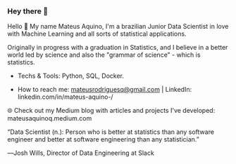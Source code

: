 ### Hey there 👋

Hello 👋
My name Mateus Aquino, I'm a brazilian Junior Data Scientist in love with Machine Learning and all sorts of statistical applications.

Originally in progress with a graduation in Statistics, and I believe in a better world led by science and also the "grammar of science" - which is statistics.

- Techs & Tools: Python, SQL, Docker.

- How to reach me: mateusrodriguesq@gmail.com | LinkedIn: linkedin.com/in/mateus-aquino-/

🌐 Check out my Medium blog with articles and projects I've developed: mateusaquinoq.medium.com


“Data Scientist (n.): Person who is better at statistics than any software engineer and better at software engineering than any statistician.”

―Josh Wills, Director of Data Engineering at Slack
